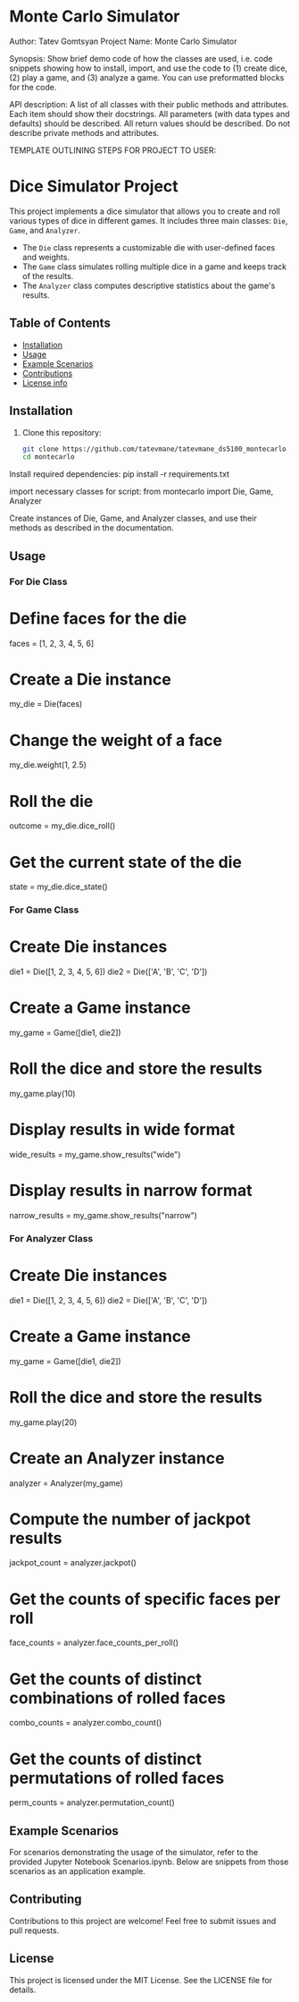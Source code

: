 # Monte Carlo Simulator 

Author: Tatev Gomtsyan
Project Name: Monte Carlo Simulator

Synopsis: Show brief demo code of how the classes are used, i.e. code snippets showing how to install, import, and use the code to (1) create dice, (2) play a game, and (3) analyze a game. You can use preformatted blocks for the code.

API description: A list of all classes with their public methods and attributes. Each item should show their docstrings. All parameters (with data types and defaults) should be described. All return values should be described. Do not describe private methods and attributes.


TEMPLATE OUTLINING STEPS FOR PROJECT TO USER:
# Dice Simulator Project

This project implements a dice simulator that allows you to create and roll various types of dice in different games. It includes three main classes: `Die`, `Game`, and `Analyzer`.

- The `Die` class represents a customizable die with user-defined faces and weights.
- The `Game` class simulates rolling multiple dice in a game and keeps track of the results.
- The `Analyzer` class computes descriptive statistics about the game's results.

## Table of Contents

- [Installation](#installation)
- [Usage](#usage)
- [Example Scenarios](#scenarios)
- [Contributions](#contributing)
- [License info](#license)

## Installation

1. Clone this repository:

   ```bash
   git clone https://github.com/tatevmane/tatevmane_ds5100_montecarlo
   cd montecarlo

Install required dependencies:
pip install -r requirements.txt

import necessary classes for script:
from montecarlo import Die, Game, Analyzer

Create instances of Die, Game, and Analyzer classes, and use their methods as described in the documentation.

## Usage

### For Die Class

# Define faces for the die
faces = [1, 2, 3, 4, 5, 6]

# Create a Die instance
my_die = Die(faces)

# Change the weight of a face
my_die.weight(1, 2.5)

# Roll the die
outcome = my_die.dice_roll()

# Get the current state of the die
state = my_die.dice_state()

### For Game Class

# Create Die instances
die1 = Die([1, 2, 3, 4, 5, 6])
die2 = Die(['A', 'B', 'C', 'D'])

# Create a Game instance
my_game = Game([die1, die2])

# Roll the dice and store the results
my_game.play(10)

# Display results in wide format
wide_results = my_game.show_results("wide")

# Display results in narrow format
narrow_results = my_game.show_results("narrow")

### For Analyzer Class

# Create Die instances
die1 = Die([1, 2, 3, 4, 5, 6])
die2 = Die(['A', 'B', 'C', 'D'])

# Create a Game instance
my_game = Game([die1, die2])

# Roll the dice and store the results
my_game.play(20)

# Create an Analyzer instance
analyzer = Analyzer(my_game)

# Compute the number of jackpot results
jackpot_count = analyzer.jackpot()

# Get the counts of specific faces per roll
face_counts = analyzer.face_counts_per_roll()

# Get the counts of distinct combinations of rolled faces
combo_counts = analyzer.combo_count()

# Get the counts of distinct permutations of rolled faces
perm_counts = analyzer.permutation_count()

## Example Scenarios
For scenarios demonstrating the usage of the simulator, refer to the provided Jupyter Notebook Scenarios.ipynb. Below are snippets from those scenarios as an application example.

## Contributing
Contributions to this project are welcome! Feel free to submit issues and pull requests.

## License
This project is licensed under the MIT License. See the LICENSE file for details.

